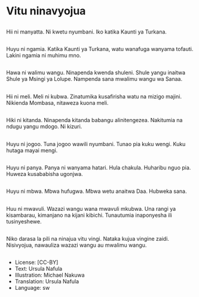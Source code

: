 # Vitu ninavyojua

##
Hii ni manyatta. Ni
kwetu nyumbani.
Iko katika Kaunti ya
Turkana.

##
Huyu ni ngamia.
Katika Kaunti ya
Turkana, watu
wanafuga wanyama
tofauti.
Lakini ngamia ni
muhimu mno.

##
Hawa ni walimu wangu.
Ninapenda kwenda
shuleni.
Shule yangu inaitwa
Shule ya Msingi ya
Lolupe.
Nampenda sana
mwalimu wangu wa
Sanaa.

##
Hii ni meli. Meli ni
kubwa.
Zinatumika kusafirisha
watu na mizigo majini.
Nikienda Mombasa,
nitaweza kuona meli.

##
Hiki ni kitanda.
Ninapenda kitanda
babangu alinitengezea.
Nakitumia na ndugu
yangu mdogo.
Ni kizuri.

##
Huyu ni jogoo.
Tuna jogoo wawili
nyumbani.
Tunao pia kuku wengi.
Kuku hutaga mayai
mengi.

##
Huyu ni panya.
Panya ni wanyama
hatari.
Hula chakula.
Huharibu nguo pia.
Huweza kusababisha
ugonjwa.

##
Huyu ni mbwa.
Mbwa hufugwa.
Mbwa wetu anaitwa
Daa.
Hubweka sana.

##
Huu ni mwavuli. Wazazi
wangu wana mwavuli
mkubwa.
Una rangi ya
kisambarau, kimanjano
na kijani kibichi.
Tunautumia
inaponyesha ili
tusinyeshewe.

##
Niko darasa la pili na ninajua vitu vingi. Nataka kujua vingine
zaidi. Nisivyojua, nawauliza wazazi wangu au mwalimu
wangu.

##
* License: [CC-BY]
* Text: Ursula Nafula
* Illustration: Michael Nakuwa
* Translation: Ursula Nafula
* Language: sw
